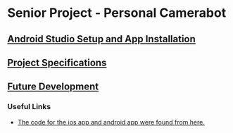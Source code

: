 # Senior Project - Personal Camerabot

## [Android Studio Setup and App Installation](https://github.com/bellis14/Senior_Project/blob/main/SoftwareSetup.md)
## [Project Specifications](https://github.com/bellis14/Senior_Project/blob/main/ProjectRequirements.md)
## [Future Development](https://github.com/bellis14/Senior_Project/blob/main/Future%20Developments.md)

### Useful Links

* [The code for the ios app and android app were found from here.](https://github.com/googlesamples/mlkit)



